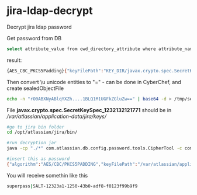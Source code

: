 # jira-ldap-decrypt
Decrypt jira ldap password

Get password from DB 
```bash
select attribute_value from cwd_directory_attribute where attribute_name = 'ldap.password';
```
result:
```bash
{AES_CBC_PKCS5Padding}{"keyFilePath":"KEY_DIR/javax.crypto.spec.SecretKeySpec_1232132121771","serializedSealedObject":"rO0ABXNyABlqYXZh....1BLQ1M1UGFkZGluZw\u003d\u003d"}
```
Then convert \u unicode entities to "=" - can be done in CyberChef, and create sealedObjectFile
```bash
echo -n "rO0ABXNyABlqYXZh....1BLQ1M1UGFkZGluZw==" | base64 -d > /tmp/sealedObject.file
```
File **javax.crypto.spec.SecretKeySpec_1232132121771** should be in */var/atlassian/application-data/jira/keys/*
```bash
#go to jira bin folder
cd /opt/atlassian/jira/bin/

#run decryption jar
java -cp "./*" com.atlassian.db.config.password.tools.CipherTool -c com.atlassian.db.config.password.ciphers.algorithm.AlgorithmCipher -m decrypt

#insert this as password
{"algorithm":"AES/CBC/PKCS5PADDING","keyFilePath":"/var/atlassian/application-data/jira/keys/javax.crypto.spec.SecretKeySpec_1232132121771","sealedObjectFilePath":"/tmp/sealedObject.file"}

```
You will receive somethin like this
```bash
superpass|SALT-12323a1-1250-43b0-adf8-f0123f99b9f9
```

